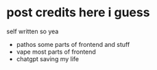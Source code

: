 # post credits here i guess
self written so yea
- pathos some parts of frontend and stuff
- vape most parts of frontend
- chatgpt saving my life
